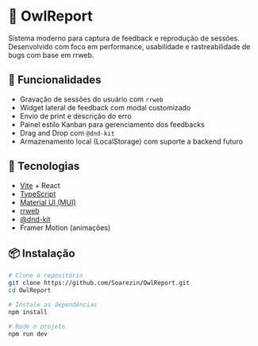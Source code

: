# 🦉 OwlReport

Sistema moderno para captura de feedback e reprodução de sessões. Desenvolvido com foco em performance, usabilidade e rastreabilidade de bugs com base em rrweb.

## 🚀 Funcionalidades

- Gravação de sessões do usuário com `rrweb`
- Widget lateral de feedback com modal customizado
- Envio de print e descrição do erro
- Painel estilo Kanban para gerenciamento dos feedbacks
- Drag and Drop com `@dnd-kit`
- Armazenamento local (LocalStorage) com suporte a backend futuro

## 🧪 Tecnologias

- [Vite](https://vitejs.dev/) + React
- [TypeScript](https://www.typescriptlang.org/)
- [Material UI (MUI)](https://mui.com/)
- [rrweb](https://github.com/rrweb-io/rrweb)
- [@dnd-kit](https://github.com/clauderic/dnd-kit)
- Framer Motion (animações)

## 📦 Instalação

```bash
# Clone o repositório
git clone https://github.com/Soarezin/OwlReport.git
cd OwlReport

# Instale as dependências
npm install

# Rode o projeto
npm run dev
